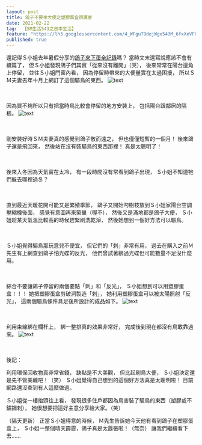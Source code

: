 ```yaml
---
layout: post
title: 鴿子不要來大便之塑膠蛋盒很厲害
date: 2021-02-22
tag:  【SM生活543之日本生活】
feature: "https://lh3.googleusercontent.com/4_WFguT9dejWgx543M_6fxXeVF0u69XIfvGfb-0-I632p_2PbTZqP1RTrFJSAZArwyw5kxs6B3n0dR9F_EsqTRPD1pLp4HFEiNpWy-un8vGubNZkZL11gaFizruiUQ-CGdJqydnWTqs=w2400"
published: true
---
```


還記得Ｓ小姐去年暑假分享的[鴿子來下蛋全記錄](https://suepeng.github.io/%E9%B4%BF%E5%AD%90%E4%BE%86%E4%B8%8B%E8%9B%8B%E5%85%A8%E8%A8%98%E9%8C%84/)嗎？
當時文末還寫說應該不會有續篇了，
但Ｓ小姐發現鴿子們其實「從來沒有離開」（哭），
後來常常在陽台邊角上停留，
並往Ｓ小姐門窗內看，
因為停留時帶來的大便量實在太過困擾，
所以ＳＭ夫妻去年十月上網訂了這個驅鳥的東西。
![text](https://lh3.googleusercontent.com/zf_a88iZwNJ4LufDIFHdPE4g6w4J9nR6sb__s908Ay9GghsoPFpKDR1iJb9xifFFzbcZDKn9DINEmfooRBKZ12ACwaprdlgLTHhF742VaCfiuQa-VS1nt69rrLxoSbUceEsSnf-F45Q=w2400)


<br><br>
因為買不夠所以只有把當時鳥比較會停留的地方安裝上，
包括陽台跟鄰居的隔板。
![text](https://lh3.googleusercontent.com/k409gjJTI2ABjtRotx0QUXphcmcWNGUWC3dlXA8uSdVVZpwCa9rNCSxsfGshHidJqCy5uzFyeWUlJqo5X7Wu8-aLgUYkZR8RNNz43boJC3Uv10hGHi2z7qfjf2WJp9oVT3nM0wLDo2c=w2400)


<br><br>
剛安裝好時ＳＭ夫妻真的感覺到鴿子敬而遠之，
但也僅僅短暫的一個月！
後來鴿子還是飛回來，
然後站在沒有裝驅鳥的東西那裡！
真是太聰明了！

<br><br>
後來入冬因為天氣實在太冷，
有一段時間沒有常看到鴿子出現，
Ｓ小姐不知道牠們躲去哪裡過冬？


<br><br>
直到最近天暖花開可能又是繁殖季節，
鴿子又開始叼樹枝放到Ｓ小姐家陽台空調壓縮機後面，
感覺有意圖再來築巢（喔不），
然後又是滿地都是鴿子大便，
Ｓ小姐趁某天氣溫比較高的時候趕緊刷洗乾淨，
然後她想到一個好方法可以驅鳥。


<br><br>
Ｓ小姐覺得驅鳥那玩意兒不便宜，
但它們的「刺」非常有用，
過去在購入之前Ｍ先生有上網查到鴿子怕光碟的反光，
他們曾試著綁過光碟但可能數量不足沒什麼用。


<br><br>
綜合不要讓鴿子停留的兩個要點「刺」和「反光」，
Ｓ小姐想到可以用塑膠蛋盒！！！
她把塑膠蛋盒剪破洞製造「刺」，
她利用塑膠蛋盒可以被太陽照射「反光」，
這兩個驅鳥條件具足後所設計的成品如下。
![text](https://lh3.googleusercontent.com/4_WFguT9dejWgx543M_6fxXeVF0u69XIfvGfb-0-I632p_2PbTZqP1RTrFJSAZArwyw5kxs6B3n0dR9F_EsqTRPD1pLp4HFEiNpWy-un8vGubNZkZL11gaFizruiUQ-CGdJqydnWTqs=w2400)


<br><br>
利用束線綁在欄杆上，
綁一整排真的效果非常好，
完成後到現在都沒有鳥敢靠過來。
![text](https://lh3.googleusercontent.com/h8SLq8jGoaauzU8pWVCle59AwsEyUgSTfcJNsBFYDD5mZx3_jyIdHEEAR_9VCYfzW6Su0uV8ICb87Jd2915Dl9q6xj7ozKMGfUy5_0W8DLBW3U6YNXuRxJ1T4Yy-v3P8pxF2gKzwEGU=w2400)


<br><br>
後記：


利用環保回收物真非常省錢，
缺點是不大美觀，
但比起刷鳥大便，
Ｓ小姐決定還是先不管美醜吧！（笑）
Ｓ小姐覺得自己想到的這個好方法真是太聰明啦！
目前網路還沒查到有人這麼做過。

Ｓ小姐從一樓抬頭往上看，
發現很多住戶都因為鳥害裝了驅鳥的東西（塑膠或不鏽鋼刺），
她很想要把這好主意分享給大家。（笑）


（隔天更新）
正當Ｓ小姐得意的時候，
Ｍ先生告訴她今天他有看到鴿子在塑膠蛋盒上，
Ｓ小姐一整個晴天霹靂，鴿子真是太囂張啦！（無奈）
讓我們繼續看下去......
